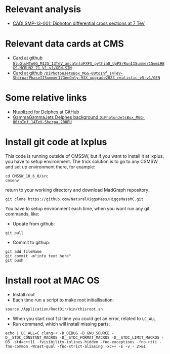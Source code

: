 # Relevant analysis

- [CADI SMP-13-001: Diphoton differential cross sections at 7 TeV](http://cms.cern.ch/iCMS/analysisadmin/cadilines?id=1071&ancode=SMP-13-001&tp=an&line=SMP-13-001)

# Relevant data cards at CMS

- [Card at github `GluGluHToGG_M125_13TeV_amcatnloFXFX_pythia8_UpPS/RunIISummer15wmLHEGS-MCRUN2_71_V1-v1/GEN-SIM`](https://github.com/cms-sw/genproductions/tree/7282e21844f34c9ce1c242356bd78443593d80a6/bin/MadGraph5_aMCatNLO/cards/production/13TeV/higgs/ggh012j_5f_NLO_FXFX_125)
- [Card at github `/DiPhotonJetsBox_MGG-80toInf_14TeV-Sherpa/PhaseIISummer17GenOnly-93X_upgrade2023_realistic_v5-v1/GEN`](https://github.com/cms-sw/genproductions/blob/91a7e73b1ffb7bf16f9c68997e7200c2ab8b9849/bin/Sherpa/cards/production/2017/13TeV/higgs/Run.dat_13TeV_gamgam_3j_loop_Mgg80-13000)

# Some relative links

- [Ntuplized for Delphes at GitHub](https://github.com/fabio-mon/PhaseTwoAnalysis/tree/master/delphesInterface/ntupler)
- [GammaGammaJets Delphes background `DiPhotonJetsBox_MGG-80toInf_14TeV-Sherpa_200PU`](/eos/uscms/store/user/snowmass/noreplica/YR_Delphes/Delphes342pre15_prod-Luca/DiPhotonJetsBox_MGG-80toInf_14TeV-Sherpa_200PU)
# Install git code at lxplus

This code is running outside of CMSSW, but if you want to install it at lxplus, you have to setup environment.
The trick solution is to go to any CSMSW and set up environment there, for example:
```
cd CMSSW_10_6_0/src
cmsenv
```
return to your working directory and download MadGraph repository:
```
git clone https://github.com/NaturalHiggsMass/HiggsMassMC.git
```

You have to setup environment each time, when you want run any git commands, like:
* Update from github:
```
git pull
```
* Commit to githup:
```
git add fileName
git commit -m"info text here"
git push
```
# Install root at MAC OS

- Install root
- Each time run a script to make root initiallisation:
```
source /Application/RootDir/bin/thisroot.sh
```
- When you start root 1st time you could get an error, related to `LC_ALL`
- Run command, which will install missing parts:
```
echo | LC_ALL=C clang++ -D_DEBUG -D_GNU_SOURCE -D__STDC_CONSTANT_MACROS -D__STDC_FORMAT_MACROS -D__STDC_LIMIT_MACROS -O3 -std=c++11 -fvisibility-inlines-hidden -fno-exceptions -fno-rtti -fno-common -Wcast-qual -fno-strict-aliasing -xc++ -E -v - 2>&1
```
